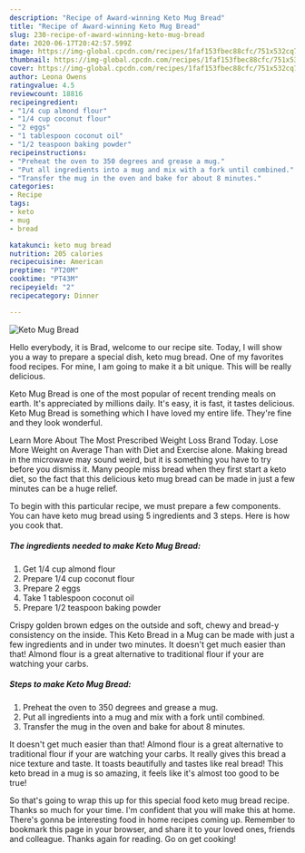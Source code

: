 ```yaml
---
description: "Recipe of Award-winning Keto Mug Bread"
title: "Recipe of Award-winning Keto Mug Bread"
slug: 230-recipe-of-award-winning-keto-mug-bread
date: 2020-06-17T20:42:57.599Z
image: https://img-global.cpcdn.com/recipes/1faf153fbec88cfc/751x532cq70/keto-mug-bread-recipe-main-photo.jpg
thumbnail: https://img-global.cpcdn.com/recipes/1faf153fbec88cfc/751x532cq70/keto-mug-bread-recipe-main-photo.jpg
cover: https://img-global.cpcdn.com/recipes/1faf153fbec88cfc/751x532cq70/keto-mug-bread-recipe-main-photo.jpg
author: Leona Owens
ratingvalue: 4.5
reviewcount: 18816
recipeingredient:
- "1/4 cup almond flour"
- "1/4 cup coconut flour"
- "2 eggs"
- "1 tablespoon coconut oil"
- "1/2 teaspoon baking powder"
recipeinstructions:
- "Preheat the oven to 350 degrees and grease a mug."
- "Put all ingredients into a mug and mix with a fork until combined."
- "Transfer the mug in the oven and bake for about 8 minutes."
categories:
- Recipe
tags:
- keto
- mug
- bread

katakunci: keto mug bread 
nutrition: 205 calories
recipecuisine: American
preptime: "PT20M"
cooktime: "PT43M"
recipeyield: "2"
recipecategory: Dinner

---
```



![Keto Mug Bread](https://img-global.cpcdn.com/recipes/1faf153fbec88cfc/751x532cq70/keto-mug-bread-recipe-main-photo.jpg)

Hello everybody, it is Brad, welcome to our recipe site. Today, I will show you a way to prepare a special dish, keto mug bread. One of my favorites food recipes. For mine, I am going to make it a bit unique. This will be really delicious.

Keto Mug Bread is one of the most popular of recent trending meals on earth. It's appreciated by millions daily. It's easy, it is fast, it tastes delicious. Keto Mug Bread is something which I have loved my entire life. They're fine and they look wonderful.

Learn More About The Most Prescribed Weight Loss Brand Today. Lose More Weight on Average Than with Diet and Exercise alone. Making bread in the microwave may sound weird, but it is something you have to try before you dismiss it. Many people miss bread when they first start a keto diet, so the fact that this delicious keto mug bread can be made in just a few minutes can be a huge relief.


To begin with this particular recipe, we must prepare a few components. You can have keto mug bread using 5 ingredients and 3 steps. Here is how you cook that.

<!--inarticleads1-->

##### The ingredients needed to make Keto Mug Bread:

1. Get 1/4 cup almond flour
1. Prepare 1/4 cup coconut flour
1. Prepare 2 eggs
1. Take 1 tablespoon coconut oil
1. Prepare 1/2 teaspoon baking powder


Crispy golden brown edges on the outside and soft, chewy and bread-y consistency on the inside. This Keto Bread in a Mug can be made with just a few ingredients and in under two minutes. It doesn&#39;t get much easier than that! Almond flour is a great alternative to traditional flour if your are watching your carbs. 

<!--inarticleads2-->

##### Steps to make Keto Mug Bread:

1. Preheat the oven to 350 degrees and grease a mug.
1. Put all ingredients into a mug and mix with a fork until combined.
1. Transfer the mug in the oven and bake for about 8 minutes.


It doesn&#39;t get much easier than that! Almond flour is a great alternative to traditional flour if your are watching your carbs. It really gives this bread a nice texture and taste. It toasts beautifully and tastes like real bread! This keto bread in a mug is so amazing, it feels like it&#39;s almost too good to be true! 

So that's going to wrap this up for this special food keto mug bread recipe. Thanks so much for your time. I'm confident that you will make this at home. There's gonna be interesting food in home recipes coming up. Remember to bookmark this page in your browser, and share it to your loved ones, friends and colleague. Thanks again for reading. Go on get cooking!
